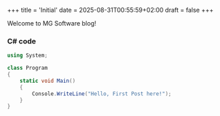 +++
title = 'Initial'
date = 2025-08-31T00:55:59+02:00
draft = false
+++

Welcome to MG Software blog!

### C# code

```csharp
using System;

class Program
{
    static void Main()
    {
        Console.WriteLine("Hello, First Post here!");
    }
}
```
